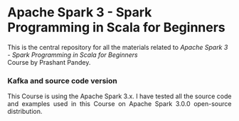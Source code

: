 # Apache Spark 3 - Spark Programming in Scala for Beginners
This is the central repository for all the materials related to <em>Apache Spark 3 - Spark Programming in Scala for Beginners</em> <br>Course by Prashant Pandey.


<h3>Kafka and source code version</h3>
<p align="justify">
This Course is using the Apache Spark 3.x. I have tested all the source code and examples used in this Course on Apache Spark 3.0.0 open-source distribution.
</p>

</div>
